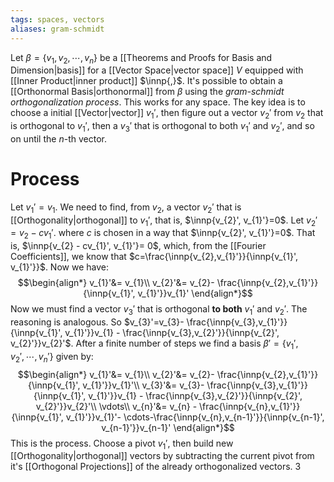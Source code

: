 ```yaml
---
tags: spaces, vectors
aliases: gram-schmidt
---
```

Let $\beta = \{v_{1}, v_{2}, \cdots, v_{n}\}$ be a [[Theorems and Proofs for Basis and Dimension|basis]] for a [[Vector Space|vector space]] $V$ equipped with [[Inner Product|inner product]] $\innp{,}$. It's possible to obtain a [[Orthonormal Basis|orthonormal]] from $\beta$ using the *gram-schmidt orthogonalization process*. This works for any space.
The key idea is to choose a initial [[Vector|vector]] $v_{1}'$, then figure out a vector $v_{2}'$  from $v_{2}$ that is orthogonal to $v_{1}'$, then a $v_{3}'$ that is orthogonal to both $v_{1}'$ and $v_{2}'$, and so on until the $n$-th vector.
# Process
Let $v_{1}' = v_{1}$. We need to find, from $v_{2}$, a vector $v_{2}'$ that is [[Orthogonality|orthogonal]] to $v_{1}'$, that is, $\innp{v_{2}', v_{1}'}=0$. Let $v_{2}' = v_{2} - cv_{1}'$. where $c$ is chosen in a way that $\innp{v_{2}', v_{1}'}=0$. That is, $\innp{v_{2} - cv_{1}', v_{1}'}= 0$, which, from the [[Fourier Coefficients]], we know that $c=\frac{\innp{v_{2},v_{1}'}}{\innp{v_{1}', v_{1}'}}$.
Now we have:
$$\begin{align*}
v_{1}'&= v_{1}\\
v_{2}'&= v_{2}- \frac{\innp{v_{2},v_{1}'}}{\innp{v_{1}', v_{1}'}}v_{1}'
\end{align*}$$
Now we must find a vector $v_{3}'$ that is orthogonal **to both** $v_{1}'$ and $v_{2}'$. The reasoning is analogous. So $v_{3}'=v_{3}- \frac{\innp{v_{3},v_{1}'}}{\innp{v_{1}', v_{1}'}}v_{1} - \frac{\innp{v_{3},v_{2}'}}{\innp{v_{2}', v_{2}'}}v_{2}'$. After a finite number of steps we find a basis $\beta' = \{v_{1}', v_{2}', \cdots, v_{n}' \}$ given by:
$$\begin{align*}
v_{1}'&= v_{1}\\
v_{2}'&= v_{2}- \frac{\innp{v_{2},v_{1}'}}{\innp{v_{1}', v_{1}'}}v_{1}'\\
v_{3}'&= v_{3}- \frac{\innp{v_{3},v_{1}'}}{\innp{v_{1}', v_{1}'}}v_{1} - \frac{\innp{v_{3},v_{2}'}}{\innp{v_{2}', v_{2}'}}v_{2}'\\
\vdots\\
v_{n}'&= v_{n} - \frac{\innp{v_{n},v_{1}'}}{\innp{v_{1}', v_{1}'}}v_{1}'- \cdots-\frac{\innp{v_{n},v_{n-1}'}}{\innp{v_{n-1}', v_{n-1}'}}v_{n-1}'
\end{align*}$$
This is the process. Choose a pivot $v_{1}'$, then build new [[Orthogonality|orthogonal]] vectors by subtracting the current pivot from it's [[Orthogonal Projections]] of the already orthogonalized vectors. 3